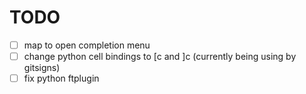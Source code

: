 # TODO

- [ ] map <c-n> to open completion menu
- [ ] change python cell bindings to [c  and ]c (currently being using by gitsigns)
- [ ] fix python ftplugin
